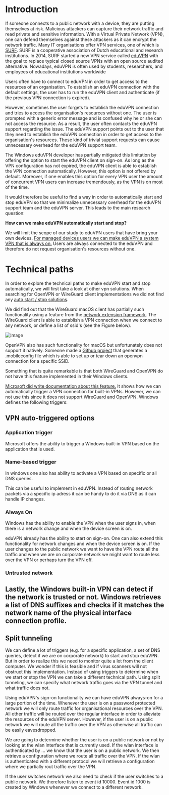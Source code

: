 # Introduction
If someone connects to a public network with a device, they are putting themselves at risk. Malicious attackers can capture their network traffic and read private and sensitive information. With a Virtual Private Network (VPN), one can defend themselves against these attackers as it can encrypt the network traffic. Many IT organisations offer VPN services, one of which is [SURF](https://www.surf.nl/en/about-surf). SURF is a cooperative association of Dutch educational and research institutions. In 2014, SURF started a new VPN service called [eduVPN](https://www.surf.nl/en/eduvpn/about-eduvpn?dst=n1173) with the goal to replace typical closed source VPNs with an open source audited alternative. Nowadays, eduVPN is often used by students, researchers, and employees of educational institutions worldwide

Users often have to connect to eduVPN in order to get access to the resources of an organisation. To establish an eduVPN connection with the default settings, the user has to run the eduVPN client and authenticate (if the previous VPN connection is expired). 

However, sometimes the user forgets to establish the eduVPN connection and tries to access the organisation's resources without one. The user is prompted with a generic error message and is confused why he or she can not access the resource. As a result, the user often contacts the eduVPN support regarding the issue. The eduVPN support points out to the user that they need to establish the eduVPN connection in order to get access to the organisation's resources. These kind of trivial support requests can cause unnecessary overhead for the eduVPN support team.

The Windows eduVPN developer has partially mitigated this limitation by offering the option to start the eduVPN client on sign-on. As long as the VPN configuration has not expired, the eduVPN client is able to establish the VPN connection automatically. However, this option is not offered by default. Moreover, if one enables this option for every VPN user the amount of concurrent VPN users can increase tremendously, as the VPN is on most of the time.

It would therefore be useful to find a way in order to automatically start and stop eduVPN so that we minimalize unnecessary overhead for the eduVPN support team and the eduVPN server. This leads to the main research question:

**How can we make eduVPN automatically start and stop?**

We will limit the scope of our study to eduVPN users that have bring your own devices. [For managed devices users we can make eduVPN a system VPN that is always on.](https://github.com/FlorisHendriks98/HTTP_bulk_provisioning) Users are always connected to the eduVPN and therefore do not request organisation's resources without one.

# Technical paths

In order to explore the technical paths to make eduVPN start and stop automatically, we will first take a look at other vpn solutions. When searching for OpenVPN or WireGuard client implementations we did not find any [auto start / stop solutions](https://forums.openvpn.net/viewtopic.php?t=32426).

We did find out that the WireGuard macOS client has partially such functionality using a feature from the [network extension framework](https://developer.apple.com/documentation/networkextension/personal_vpn/vpn_on_demand_rules). The WireGuard client is able to establish a VPN connection when we connect to any network, or define a list of ssid's (see the Figure below). 

![image](https://user-images.githubusercontent.com/47246332/186175859-df8a74dd-7629-48e2-b080-cfa58ad26636.png)

OpenVPN also has such functionality for macOS but unfortunately does not support it natively. Someone made a [Github project](https://github.com/iphoting/ovpnmcgen.rb) that generates a .mobileconfig file which is able to set up or tear down an openvpn connection for a specific SSID. 

Something that is quite remarkable is that both WireGuard and OpenVPN do not have this feature implemented in their Windows clients.

[Microsoft did write documentation about this feature.](https://docs.microsoft.com/en-us/windows/security/identity-protection/vpn/vpn-auto-trigger-profile) It shows how we can automatically trigger a VPN connection for built-in VPNs. However, we can not use this since it does not support WireGuard and OpenVPN. Windows defines the following triggers:
## VPN auto-triggered options
### Application trigger
Microsoft offers the ability to trigger a Windows built-in VPN based on the application that is used.
### Name-based trigger
In windows one also has ability to activate a VPN based on specific or all DNS queries.

This can be useful to implement in eduVPN. Instead of routing network packets via a specific ip adress it can be handy to do it via DNS as it can handle IP changes. 

### Always On
Windows has the ability to enable the VPN when the user signs in, when there is a network change and when the device screen is on. 

eduVPN already has the ability to start on sign-on. One can also extend this functionality for network changes and when the device screen is on. If the user changes to the public network we want to have the VPN route all the traffic and when we are on corporate network we might want to route less over the VPN or perhaps turn the VPN off.

### Untrusted network
Lastly, the Windows built-in VPN can detect if the network is trusted or not. Windows retrieves a list of DNS suffixes and checks if it matches the network name of the physical interface connection profile.
---


## Split tunneling
We can define a lot of triggers (e.g. for a specific application, a set of DNS queries, detect if we are on corporate network) to start and stop eduVPN. But in order to realize this we need to monitor quite a lot from the client computer. We wonder if this is feasible and if virus scanners will not obstruct this implementation. Instead of using triggers to determine when we start or stop the VPN we can take a different technical path. Using split tunneling, we can specify what network traffic goes via the VPN tunnel and what traffic does not.

Using eduVPN's sign-on functionality we can have eduVPN always-on for a large portion of the time. Whenever the user is on a password protected network we will only route traffic for organisational resources over the VPN. All other traffic will be routed over the regular interface in order to alleviate the resources of the eduVPN server. However, if the user is on a public network we will route all the traffic over the VPN as otherwise all traffic can be easily eavesdropped.

We are going to determine whether the user is on a public network or not by looking at the wlan interface that is currently used. If the wlan interface is authenticated by ... we know that the user is on a public network. We then retrieve a configuration where we route all traffic over the VPN. If the wlan is authenticated with a different protocol we will retrieve a configuration where we partially rout traffic over the VPN.

If the user switches network we also need to check if the user switches to a public network. We therefore listen to event id 10000. Event id 1000 is created by Windows whenever we connect to a different network.

